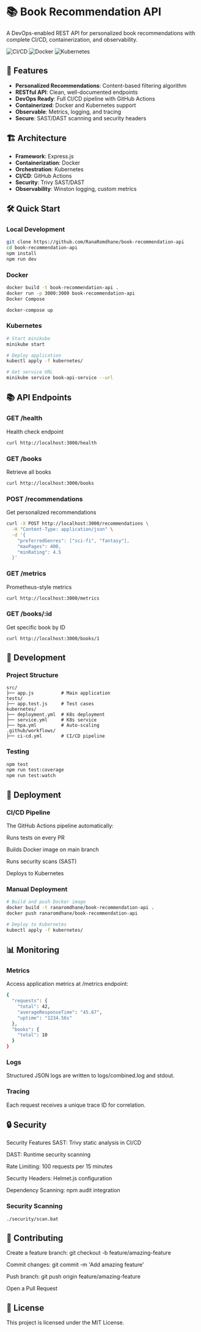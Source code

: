 # 📚 Book Recommendation API

A DevOps-enabled REST API for personalized book recommendations with complete CI/CD, containerization, and observability.

![CI/CD](https://github.com/RanaRomdhane/book-recommendation-api/actions/workflows/ci-cd.yml/badge.svg)
![Docker](https://img.shields.io/badge/Docker-Ready-blue)
![Kubernetes](https://img.shields.io/badge/Kubernetes-Ready-orange)

## 🚀 Features

- **Personalized Recommendations**: Content-based filtering algorithm
- **RESTful API**: Clean, well-documented endpoints
- **DevOps Ready**: Full CI/CD pipeline with GitHub Actions
- **Containerized**: Docker and Kubernetes support
- **Observable**: Metrics, logging, and tracing
- **Secure**: SAST/DAST scanning and security headers

## 🏗️ Architecture

- **Framework**: Express.js
- **Containerization**: Docker
- **Orchestration**: Kubernetes
- **CI/CD**: GitHub Actions
- **Security**: Trivy SAST/DAST
- **Observability**: Winston logging, custom metrics

## 🛠️ Quick Start

### Local Development
```bash
git clone https://github.com/RanaRomdhane/book-recommendation-api
cd book-recommendation-api
npm install
npm run dev
```

### Docker
```bash
docker build -t book-recommendation-api .
docker run -p 3000:3000 book-recommendation-api
Docker Compose
```
```bash
docker-compose up
```
### Kubernetes
```bash
# Start minikube
minikube start

# Deploy application
kubectl apply -f kubernetes/

# Get service URL
minikube service book-api-service --url
```

## 📚 API Endpoints
### GET /health
Health check endpoint

```bash
curl http://localhost:3000/health
```
### GET /books
Retrieve all books
```bash
curl http://localhost:3000/books
```
### POST /recommendations
Get personalized recommendations
```bash
curl -X POST http://localhost:3000/recommendations \
  -H "Content-Type: application/json" \
  -d '{
    "preferredGenres": ["sci-fi", "fantasy"],
    "maxPages": 400,
    "minRating": 4.5
  }'
```
### GET /metrics
Prometheus-style metrics

```bash
curl http://localhost:3000/metrics
```
### GET /books/:id
Get specific book by ID

```bash
curl http://localhost:3000/books/1
```

## 🔧 Development
### Project Structure
``` text
src/
├── app.js          # Main application
tests/
├── app.test.js     # Test cases
kubernetes/
├── deployment.yml  # K8s deployment
├── service.yml     # K8s service
├── hpa.yml         # Auto-scaling
.github/workflows/
├── ci-cd.yml       # CI/CD pipeline
```
### Testing
``` bash
npm test
npm run test:coverage
npm run test:watch
```
## 🚢 Deployment
### CI/CD Pipeline
The GitHub Actions pipeline automatically:

Runs tests on every PR

Builds Docker image on main branch

Runs security scans (SAST)

Deploys to Kubernetes

### Manual Deployment
```bash
# Build and push Docker image
docker build -t ranaromdhane/book-recommendation-api .
docker push ranaromdhane/book-recommendation-api

# Deploy to Kubernetes
kubectl apply -f kubernetes/
```
## 📊 Monitoring
### Metrics
Access application metrics at /metrics endpoint:
``` bash
{
  "requests": {
    "total": 42,
    "averageResponseTime": "45.67",
    "uptime": "1234.56s"
  },
  "books": {
    "total": 10
  }
}
```

### Logs
Structured JSON logs are written to logs/combined.log and stdout.

### Tracing
Each request receives a unique trace ID for correlation.

## 🔒 Security
Security Features
SAST: Trivy static analysis in CI/CD

DAST: Runtime security scanning

Rate Limiting: 100 requests per 15 minutes

Security Headers: Helmet.js configuration

Dependency Scanning: npm audit integration

### Security Scanning
``` bash
./security/scan.bat
```
## 🤝 Contributing
Create a feature branch: git checkout -b feature/amazing-feature

Commit changes: git commit -m 'Add amazing feature'

Push branch: git push origin feature/amazing-feature

Open a Pull Request

## 📄 License
This project is licensed under the MIT License.